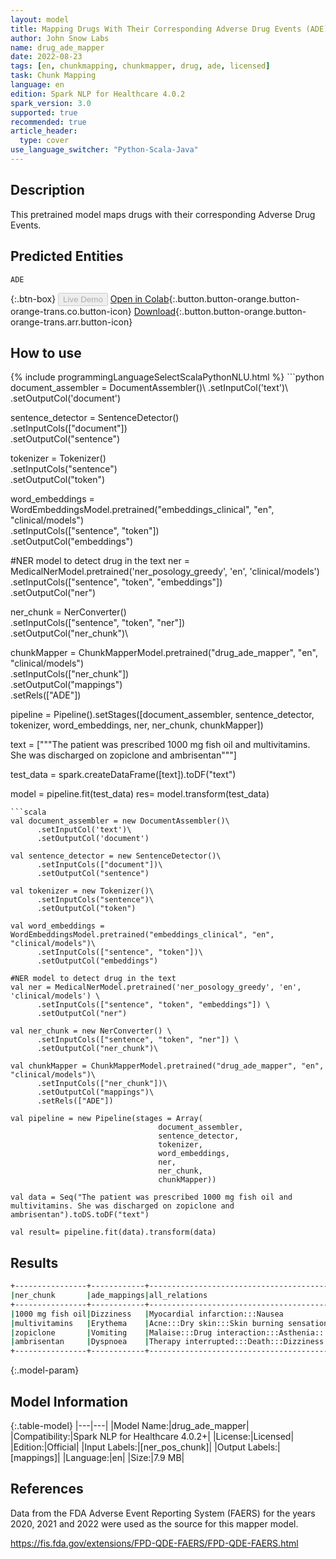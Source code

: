 ```yaml
---
layout: model
title: Mapping Drugs With Their Corresponding Adverse Drug Events (ADE)
author: John Snow Labs
name: drug_ade_mapper
date: 2022-08-23
tags: [en, chunkmapping, chunkmapper, drug, ade, licensed]
task: Chunk Mapping
language: en
edition: Spark NLP for Healthcare 4.0.2
spark_version: 3.0
supported: true
recommended: true
article_header:
  type: cover
use_language_switcher: "Python-Scala-Java"
---
```


## Description

This pretrained model maps drugs with their corresponding Adverse Drug Events.

## Predicted Entities

`ADE`

{:.btn-box}
<button class="button button-orange" disabled>Live Demo</button>
[Open in Colab](https://colab.research.google.com/github/JohnSnowLabs/spark-nlp-workshop/blob/master/tutorials/Certification_Trainings/Healthcare/26.Chunk_Mapping.ipynb){:.button.button-orange.button-orange-trans.co.button-icon}
[Download](https://s3.amazonaws.com/auxdata.johnsnowlabs.com/clinical/models/drug_ade_mapper_en_4.0.2_3.0_1661250246683.zip){:.button.button-orange.button-orange-trans.arr.button-icon}

## How to use



<div class="tabs-box" markdown="1">
{% include programmingLanguageSelectScalaPythonNLU.html %}
```python
document_assembler = DocumentAssembler()\
      .setInputCol('text')\
      .setOutputCol('document')

sentence_detector = SentenceDetector()\
      .setInputCols(["document"])\
      .setOutputCol("sentence")

tokenizer = Tokenizer()\
      .setInputCols("sentence")\
      .setOutputCol("token")

word_embeddings = WordEmbeddingsModel.pretrained("embeddings_clinical", "en", "clinical/models")\
      .setInputCols(["sentence", "token"])\
      .setOutputCol("embeddings")

#NER model to detect drug in the text
ner = MedicalNerModel.pretrained('ner_posology_greedy', 'en', 'clinical/models') \
      .setInputCols(["sentence", "token", "embeddings"]) \
      .setOutputCol("ner")

ner_chunk = NerConverter() \
      .setInputCols(["sentence", "token", "ner"]) \
      .setOutputCol("ner_chunk")\

chunkMapper = ChunkMapperModel.pretrained("drug_ade_mapper", "en", "clinical/models")\
      .setInputCols(["ner_chunk"])\
      .setOutputCol("mappings")\
      .setRels(["ADE"])

pipeline = Pipeline().setStages([document_assembler,
                                 sentence_detector,
                                 tokenizer, 
                                 word_embeddings,
                                 ner, 
                                 ner_chunk, 
                                 chunkMapper])

text = ["""The patient was prescribed 1000 mg fish oil and multivitamins. 
            She was discharged on zopiclone and ambrisentan"""]

test_data = spark.createDataFrame([text]).toDF("text")

model = pipeline.fit(test_data)
res= model.transform(test_data)
```
```scala
val document_assembler = new DocumentAssembler()\
      .setInputCol('text')\
      .setOutputCol('document')

val sentence_detector = new SentenceDetector()\
      .setInputCols(["document"])\
      .setOutputCol("sentence")

val tokenizer = new Tokenizer()\
      .setInputCols("sentence")\
      .setOutputCol("token")

val word_embeddings = WordEmbeddingsModel.pretrained("embeddings_clinical", "en", "clinical/models")\
      .setInputCols(["sentence", "token"])\
      .setOutputCol("embeddings")

#NER model to detect drug in the text
val ner = MedicalNerModel.pretrained('ner_posology_greedy', 'en', 'clinical/models') \
      .setInputCols(["sentence", "token", "embeddings"]) \
      .setOutputCol("ner")

val ner_chunk = new NerConverter() \
      .setInputCols(["sentence", "token", "ner"]) \
      .setOutputCol("ner_chunk")\

val chunkMapper = ChunkMapperModel.pretrained("drug_ade_mapper", "en", "clinical/models")\
      .setInputCols(["ner_chunk"])\
      .setOutputCol("mappings")\
      .setRels(["ADE"])

val pipeline = new Pipeline(stages = Array(
                                 document_assembler,
                                 sentence_detector,
                                 tokenizer, 
                                 word_embeddings,
                                 ner, 
                                 ner_chunk, 
                                 chunkMapper))

val data = Seq("The patient was prescribed 1000 mg fish oil and multivitamins. She was discharged on zopiclone and ambrisentan").toDS.toDF("text")

val result= pipeline.fit(data).transform(data)
```
</div>

## Results

```bash
+----------------+------------+-------------------------------------------------------------------------------------------+
|ner_chunk       |ade_mappings|all_relations                                                                              |
+----------------+------------+-------------------------------------------------------------------------------------------+
|1000 mg fish oil|Dizziness   |Myocardial infarction:::Nausea                                                             |
|multivitamins   |Erythema    |Acne:::Dry skin:::Skin burning sensation:::Inappropriate schedule of product administration|
|zopiclone       |Vomiting    |Malaise:::Drug interaction:::Asthenia:::Hyponatraemia                                      |
|ambrisentan     |Dyspnoea    |Therapy interrupted:::Death:::Dizziness:::Drug ineffective                                 |
+----------------+------------+-------------------------------------------------------------------------------------------+
```

{:.model-param}
## Model Information

{:.table-model}
|---|---|
|Model Name:|drug_ade_mapper|
|Compatibility:|Spark NLP for Healthcare 4.0.2+|
|License:|Licensed|
|Edition:|Official|
|Input Labels:|[ner_pos_chunk]|
|Output Labels:|[mappings]|
|Language:|en|
|Size:|7.9 MB|

## References

Data from the FDA Adverse Event Reporting System (FAERS) for the years 2020, 2021 and 2022 were used as the source for this mapper model.

https://fis.fda.gov/extensions/FPD-QDE-FAERS/FPD-QDE-FAERS.html
